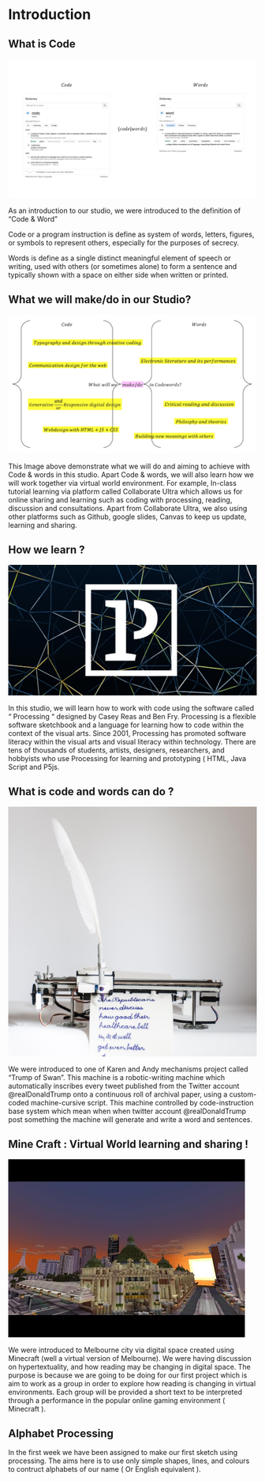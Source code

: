 # Introduction

## What is Code

![](Code_Defination.jpg)

As an introduction to our studio, we were introduced to the definition of “Code & Word”

Code or a program instruction is define as system of words, letters, figures, or symbols to represent others, especially for the purposes of secrecy. 

Words is define as a single distinct meaningful element of speech or writing, used with others (or sometimes alone) to form a sentence and typically shown with a space on either side when written or printed.

## What we will make/do in our Studio?

![](Make_&_Do.jpg) 

This Image above demonstrate what we will do and aiming to achieve with Code & words in this studio. Apart Code & words, we will also learn how we will work together via virtual world environment. For example, In-class tutorial learning via platform called Collaborate Ultra which allows us for online sharing and learning such as coding with processing, reading, discussion and consultations. Apart from Collaborate Ultra, we also using other platforms such as Github, google slides, Canvas to keep us update, learning and sharing.

## How we learn ?

![](processing.jpg) 

In this studio, we will learn how to work with code using the software called “ Processing “ designed by Casey Reas and Ben Fry. Processing is a flexible software sketchbook and a language for learning how to code within the context of the visual arts. Since 2001, Processing has promoted software literacy within the visual arts and visual literacy within technology. There are tens of thousands of students, artists, designers, researchers, and hobbyists who use Processing for learning and prototyping ( HTML, Java Script and P5js.

## What is code and words can do ?

![](Trumpet_of_Swan.jpg) 

We were introduced to one of Karen and Andy mechanisms project called “Trump of Swan”. This machine is a robotic-writing machine which automatically inscribes every tweet published from the Twitter account @realDonaldTrump onto a continuous roll of archival paper, using a custom-coded machine-cursive script. This machine controlled by code-instruction base system which mean when when twitter account @realDonaldTrump post something the machine will generate and write a word and sentences.

## Mine Craft : Virtual World learning and sharing !

![](Melbourne.jpg) 

We were introduced to Melbourne city via digital space created using Minecraft (well a virtual version of Melbourne). We were having discussion on hypertextuality, and how reading may be changing in digital space. The purpose is because we are going to be doing for our first project which is aim to work as a group in order to explore how reading is changing in virtual environments. Each group will be provided a short text to be interpreted through a performance in the popular online gaming environment ( Minecraft ).

## Alphabet Processing

In the first week we have been assigned to make our first sketch using processing. The aims here is to use only simple shapes, lines, and colours to contruct alphabets of our name ( Or English equivalent ).

